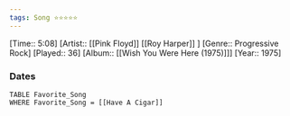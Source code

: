```yaml
---
tags: Song ⭐⭐⭐⭐⭐ 
---
```

[Time:: 5:08]
[Artist:: [[Pink Floyd]] [[Roy Harper]] ]
[Genre:: Progressive Rock]
[Played:: 36]
[Album:: [[Wish You Were Here (1975)]]]
[Year:: 1975]
### Dates
````dataview
TABLE Favorite_Song
WHERE Favorite_Song = [[Have A Cigar]]
````